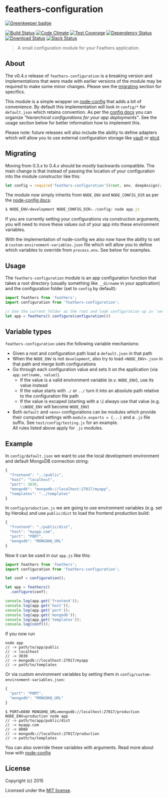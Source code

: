 # feathers-configuration

[![Greenkeeper badge](https://badges.greenkeeper.io/feathersjs/feathers-configuration.svg)](https://greenkeeper.io/)

[![Build Status](https://travis-ci.org/feathersjs/feathers-configuration.png?branch=master)](https://travis-ci.org/feathersjs/feathers-configuration)
[![Code Climate](https://codeclimate.com/github/feathersjs/feathers-configuration.png)](https://codeclimate.com/github/feathersjs/feathers-configuration)
[![Test Coverage](https://codeclimate.com/github/feathersjs/feathers-configuration/badges/coverage.svg)](https://codeclimate.com/github/feathersjs/feathers-configuration/coverage)
[![Dependency Status](https://img.shields.io/david/feathersjs/feathers-configuration.svg?style=flat-square)](https://david-dm.org/feathersjs/feathers-configuration)
[![Download Status](https://img.shields.io/npm/dm/feathers-configuration.svg?style=flat-square)](https://www.npmjs.com/package/feathers-configuration)
[![Slack Status](http://slack.feathersjs.com/badge.svg)](http://slack.feathersjs.com)

> A small configuration module for your Feathers application.

## About

The v0.4.x release of `feathers-configuration` is a breaking version and implementations that were made with earlier versions of the module may be required to make some minor changes. Please see the [migrating](#migrating) section for specifics.

This module is a simple wrapper on [node-config](https://github.com/lorenwest/node-config) that adds a bit of convenience. By default this implementation will look in `config/*` for `default.json` which retains convention. As per the [config docs](https://github.com/lorenwest/node-config/wiki/Configuration-Files) you can organize *"hierarchical configurations for your app deployments"*. See the usage section below for better information how to implement this.

Please note: future releases will also include the ability to define adapters which will allow you to use external configuration storage like [vault](https://www.vaultproject.io/) or [etcd](https://github.com/coreos/etcd).

## Migrating

Moving from 0.3.x to 0.4.x should be *mostly* backwards compatible. The main change is that instead of passing the location of your configuration into the module constructor like this: 

```js
let config = require('feathers-configuration')(root, env, deepAssign);
```

The module now simply inherits from `NODE_ENV` and `NODE_CONFIG_DIR` as per the [node-config docs](https://github.com/lorenwest/node-config/wiki/Configuration-Files):

```js
$ NODE_ENV=development NODE_CONFIG_DIR=./config/ node app.js 
```

If you are currently setting your configurations via construction arguments, you will need to move these values out of your app into these environment variables.

With the implementation of node-config we also now have the ability to set a `custom-environment-variables.json` file which will allow you to define which variables to override from `process.env`. See below for examples.

## Usage

The `feathers-configuration` module is an app configuration function that takes a root directory (usually something like `__dirname` in your application) and the configuration folder (set to `config` by default):

```js
import feathers from 'feathers';
import configuration from 'feathers-configuration';

// Use the current folder as the root and look configuration up in `settings`
let app = feathers().configure(configuration())
```
## Variable types

`feathers-configuration` uses the following variable mechanisms:

- Given a root and configuration path load a `default.json` in that path
- When the `NODE_ENV` is not `development`, also try to load `<NODE_ENV>.json` in that path and merge both configurations
- Go through each configuration value and sets it on the application (via `app.set(name, value)`).
  - If the value is a valid environment variable (e.v. `NODE_ENV`), use its value instead
  - If the value starts with `./` or `../` turn it into an absolute path relative to the configuration file path
  - If the value is escaped (starting with a `\`) always use that value (e.g. `\\NODE_ENV` will become `NODE_ENV`)
- Both `default` and `<env>` configurations can be modules which provide their computed settings with `module.exports = {...}` and a `.js` file suffix. See `test/config/testing.js` for an example.  
All rules listed above apply for `.js` modules.

## Example

In `config/default.json` we want to use the local development environment and default MongoDB connection string:

```js
{
  "frontend": "../public",
  "host": "localhost",
  "port": 3030,
  "mongodb": "mongodb://localhost:27017/myapp",
  "templates": "../templates"
}
```

In `config/production.js` we are going to use environment variables (e.g. set by Heroku) and use `public/dist` to load the frontend production build:

```js
{
  "frontend": "./public/dist",
  "host": "myapp.com",
  "port": "PORT",
  "mongodb": "MONGOHQ_URL"
}
```

Now it can be used in our `app.js` like this:

```js
import feathers from 'feathers';
import configuration from 'feathers-configuration';

let conf = configuration();

let app = feathers()
  .configure(conf);

console.log(app.get('frontend'));
console.log(app.get('host'));
console.log(app.get('port'));
console.log(app.get('mongodb'));
console.log(app.get('templates'));
console.log(conf());

```

If you now run

```
node app
// -> path/to/app/public
// -> localhost
// -> 3030
// -> mongodb://localhost:27017/myapp
// -> path/to/templates
```

Or via custom environment variables by setting them in `config/custom-environment-variables.json`:

```js
{
  "port": "PORT",
  "mongodb": "MONGOHQ_URL"
}
```

```
$ PORT=8080 MONGOHQ_URL=mongodb://localhost:27017/production NODE_ENV=production node app
// -> path/to/app/public/dist
// -> myapp.com
// -> 8080
// -> mongodb://localhost:27017/production
// -> path/to/templates
```

You can also override these variables with arguments. Read more about how with [node-config](https://github.com/lorenwest/node-config)

## License

Copyright (c) 2015

Licensed under the [MIT license](LICENSE).
